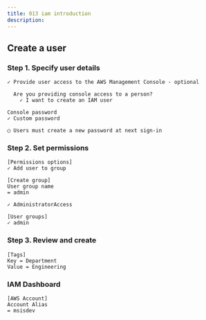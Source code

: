```yaml
---
title: 013 iam introduction
description:
---
```


## Create a user
### Step 1. Specify user details
```
✓ Provide user access to the AWS Management Console - optional
  
  Are you providing console access to a person?
    ✓ I want to create an IAM user

Console password
✓ Custom password

◯ Users must create a new password at next sign-in
```

### Step 2. Set permissions
```
[Permissions options]
✓ Add user to group

[Create group]
User group name
= admin

✓ AdministratorAccess

[User groups]
✓ admin
```

### Step 3. Review and create
```
[Tags]
Key = Department
Value = Engineering
```

### IAM Dashboard
```
[AWS Account]
Account Alias
= msisdev
```
